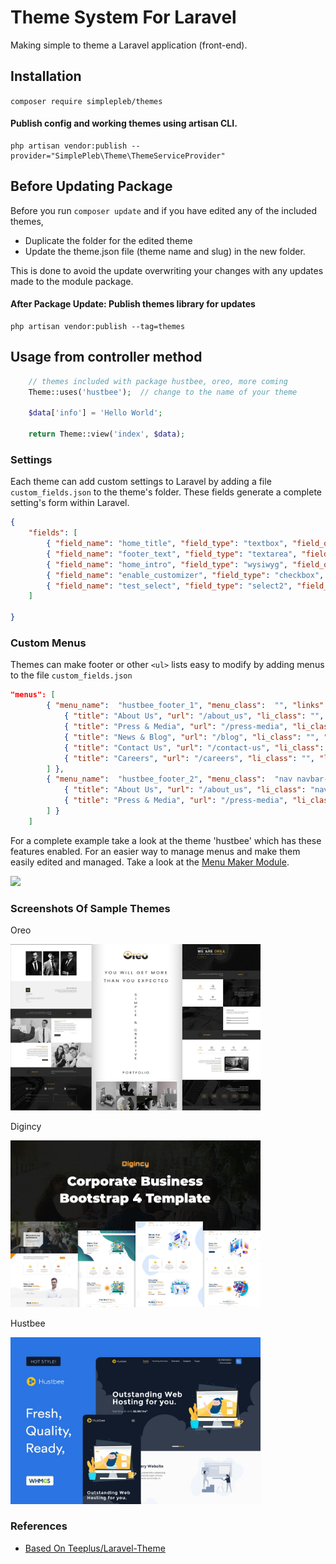 # Theme System For Laravel

Making simple to theme a Laravel application (front-end). 

## Installation
``` composer require simplepleb/themes ```

#### Publish config and working themes using artisan CLI.

~~~
php artisan vendor:publish --provider="SimplePleb\Theme\ThemeServiceProvider"
~~~

## Before Updating Package 
Before you run ``` composer update ``` and if you have edited any of the included themes,
* Duplicate the folder for the edited theme
* Update the theme.json file (theme name and slug) in the new folder.

This is done to avoid the update overwriting your changes with any updates made to the module package.

#### After Package Update: Publish themes library for updates

```
php artisan vendor:publish --tag=themes 
```

## Usage from controller method

~~~php
	// themes included with package hustbee, oreo, more coming
    Theme::uses('hustbee');  // change to the name of your theme
            
    $data['info'] = 'Hello World'; 
    
    return Theme::view('index', $data);

~~~

### Settings

Each theme can add custom settings to Laravel by adding a file ```custom_fields.json``` to the theme's folder. 
These fields generate a complete setting's form within Laravel.

```json
{
    "fields": [
        { "field_name": "home_title", "field_type": "textbox", "field_options": "", "field_help": "", "field_value": "Welcome Home"},
        { "field_name": "footer_text", "field_type": "textarea", "field_options": "", "field_help": "Placed on the bottom of every page", "field_value": "Thanks for visiting"},
        { "field_name": "home_intro", "field_type": "wysiwyg", "field_options": "", "field_help": "", "field_value": "<h1>Thanks for visiting</h1>"},
        { "field_name": "enable_customizer", "field_type": "checkbox", "field_options": "", "field_help": "Show style customizer", "field_value": "Thanks for visiting"},
        { "field_name": "test_select", "field_type": "select2", "field_options": "White,Yellow,Black", "field_help": "Tests the select", "field_value": "White"}
    ]

}
```


### Custom Menus

Themes can make footer or other ```<ul>``` lists easy to modify by adding menus to the file ```custom_fields.json```

```json 
"menus": [
        { "menu_name":  "hustbee_footer_1", "menu_class":  "", "links": [
            { "title": "About Us", "url": "/about_us", "li_class": "", "link_class": "", "parent": 0, "order": 0 },
            { "title": "Press & Media", "url": "/press-media", "li_class": "", "link_class": "", "parent": 0, "order": 0 },
            { "title": "News & Blog", "url": "/blog", "li_class": "", "link_class": "", "parent": 0, "order": 0 } ,
            { "title": "Contact Us", "url": "/contact-us", "li_class": "", "link_class": "", "parent": 0, "order": 0 },
            { "title": "Careers", "url": "/careers", "li_class": "", "link_class": "", "parent": 0, "order": 0 }
        ] },
        { "menu_name":  "hustbee_footer_2", "menu_class":  "nav navbar-nav navbar-nav-centered", "links": [
            { "title": "About Us", "url": "/about_us", "li_class": "nav-item", "link_class": "nav-link", "parent": 0, "order": 0  },
            { "title": "Press & Media", "url": "/press-media", "li_class": "nav-item", "link_class": "nav-link", "parent": 0, "order": 0  }
        ] }
    ]
```

For a complete example take a look at the theme 'hustbee' which has these features enabled. For an 
easier way to manage menus and make them easily edited and managed. Take a look at the [Menu Maker Module](https://github.com/simplepleb/menumaker-module).



<img src="https://user-images.githubusercontent.com/79759974/116823077-7266b880-ab50-11eb-9cea-1fab1a3fc34d.png" width="400">


### Screenshots Of Sample Themes

Oreo

<img src="./publishes/themes/oreo/screenshot.jpeg" width="400">

Digincy

<img src="./publishes/themes/digincy/screenshot.jpeg" width="400">

Hustbee

<img src="./publishes/themes/hustbee/screenshot.jpeg" width="400">



### References

- [Based On Teeplus/Laravel-Theme](https://github.com/teepluss/laravel-theme)